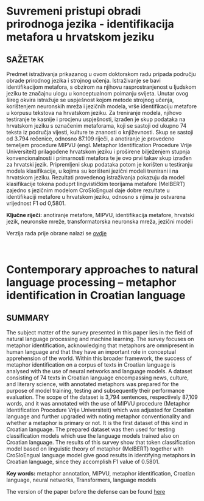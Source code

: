 # Suvremeni pristupi obradi prirodnoga jezika - identifikacija metafora u hrvatskom jeziku

## SAŽETAK
Predmet istraživanja prikazanog u ovom doktorskom radu pripada području obrade prirodnog jezika i strojnog učenja. Istraživanje se bavi identifikacijom metafora, s obzirom na njihovu rasprostranjenost u ljudskom jeziku te značajnu ulogu u konceptualnom poimanju svijeta. Unutar ovog šireg okvira istražuje se uspješnost kojom metode strojnog učenja, korištenjem neuronskih mreža i jezičnih modela, vrše identifikaciju metafore u korpusu tekstova na hrvatskom jeziku. Za treniranje modela, njihovo testiranje te kasnije i procjenu uspješnosti, izrađen je skup podataka na hrvatskom jeziku s označenim metaforama, koji se sastoji od ukupno 74 teksta iz područja vijesti, kulture te znanosti o književnosti. Skup se sastoji od 3.794 rečenice, odnosno 87.109 riječi, a anotiranje je provedeno temeljem procedure MIPVU (engl. Metaphor Identification Procedure Vrije Universiteit) prilagođene hrvatskom jeziku i proširene bilježenjem stupnja konvencionalnosti i primarnosti metafora te je ovo prvi takav skup izrađen za hrvatski jezik. Pripremljeni skup podataka potom je korišten u testiranju modela klasifikacije, u kojima su korišteni jezični modeli trenirani i na hrvatskom jeziku. Rezultati provedenog istraživanja pokazuju da model klasifikacije tokena poduprt lingvističkim teorijama metafore (MelBERT) zajedno s jezičnim modelom CroSloEngual daje dobre rezultate u identifikaciji metafore u hrvatskom jeziku, odnosno s njima je ostvarena vrijednost F1 od 0,5801. 

**Ključne riječi:** anotiranje metafore, MIPVU, identifikacija metafore, hrvatski jezik, neuronske mreže, transformatorska neuronska mreža, jezični modeli

Verzija rada prije obrane nalazi se [ovdje](https://www.foi.unizg.hr/sites/default/files/pticek-martina-doktorski-rad-final.pdf)

<br>

# Contemporary approaches to natural language processing – metaphor identification in Croatian language

## SUMMARY
The subject matter of the survey presented in this paper lies in the field of natural language processing and machine learning. The survey focuses on metaphor identification, acknowledging that metaphors are omnipresent in human language and that they have an important role in conceptual apprehension of the world. Within this broader framework, the success of metaphor identification on a corpus of texts in Croatian language is analysed with the use of neural networks and language models. A dataset consisting of 74 texts in Croatian language encompassing news, culture, and literary science,  with annotated metaphors was prepared for the purpose of model training, testing and subsequently their performance evaluation. The scope of the dataset is 3,794 sentences, respectively 87,109 words, and it was annotated with the use of MIPVU procedure (Metaphor Identification Procedure Vrije Universiteit) which was adjusted for Croatian language and further upgraded with noting metaphor conventionality and whether a metaphor is primary or not. It is the first dataset of this kind in Croatian language. The prepared dataset was then used for testing classification models which use the language models trained also on Croatian language. The results of this survey show that token classification model based on linguistic theory of metaphor (MelBERT) together with CroSloEngual language model give good results in identifying metaphors in Croatian language, since they accomplish F1 value of 0.5801. 

**Key words:** metaphor annotation, MIPVU, metaphor identification, Croatian language, neural networks, Transformers, language models 

The version of the paper before the defense can be found [here](https://www.foi.unizg.hr/sites/default/files/pticek-martina-doktorski-rad-final.pdf)

